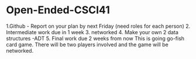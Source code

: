 # Open-Ended-CSCI41
1.Github - Report on your plan by next Friday (need roles for each person) 
2. Intermediate work due in 1 week 
3. networked 
4. Make your own 2 data structures -ADT 
5. Final work due 2 weeks from now
This is going go-fish card game. There will be two players involved and the game will be networked.
